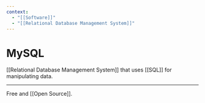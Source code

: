 ```yaml
---
context:
  - "[[Software]]"
  - "[[Relational Database Management System]]"
---
```


# MySQL

[[Relational Database Management System]] that uses [[SQL]] for manipulating data.

---

Free and [[Open Source]].
